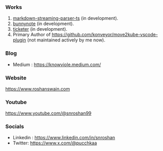 ### Works
1. [markdown-streaming-parser-ts](https://github.com/swaingotnochill/markdown-streaming-parser-ts) (in development).
2. [bunnynote](https://github.com/swaingotnochill/bunnynote) (in development).
3. [ticketer](https://github.com/swaingotnochill/ticketer) (in development).
4. Primary Author of https://github.com/konveyor/move2kube-vscode-plugin (not maintained actively by me now).

### Blog
- Medium : https://knowviole.medium.com/

### Website
https://www.roshanswain.com

### Youtube
https://www.youtube.com/@snroshan99

### Socials
- Linkedin : https://www.linkedin.com/in/snroshan
- Twitter: https://www.x.com/@pucchkaa
